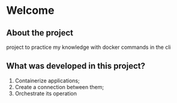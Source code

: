 # Welcome

## About the project

project to practice my knowledge with docker commands in the cli

## What was developed in this project?

1. Containerize applications;
2. Create a connection between them;
3. Orchestrate its operation
